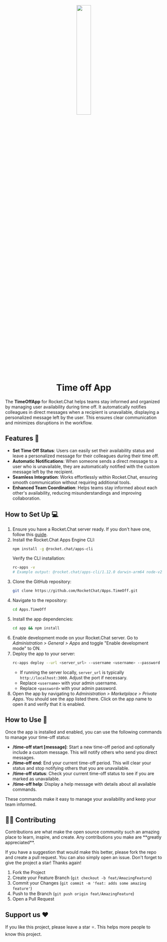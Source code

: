 <div align="center">
  <img width=30% src="https://github.com/user-attachments/assets/a92f27b9-5101-4725-8311-a0e6ada0edc7">
</div>

<h1 align="center">Time off App</h1>

The **TimeOffApp** for Rocket.Chat helps teams stay informed and organized by managing user availability during time off. It automatically notifies colleagues in direct messages when a recipient is unavailable, displaying a personalized message left by the user. This ensures clear communication and minimizes disruptions in the workflow.

<h2>Features 🚀</h2>
<ul>
  <li><b>Set Time Off Status</b>: Users can easily set their availability status and leave a personalized message for their colleagues during their time off.</li>
  <li><b>Automatic Notifications</b>: When someone sends a direct message to a user who is unavailable, they are automatically notified with the custom message left by the recipient.</li>
  <li><b>Seamless Integration</b>: Works effortlessly within Rocket.Chat, ensuring smooth communication without requiring additional tools.</li>
  <li><b>Enhanced Team Coordination</b>: Helps teams stay informed about each other's availability, reducing misunderstandings and improving collaboration.</li>
</ul>

<h2>How to Set Up 💻</h2>
<ol>
  <li>Ensure you have a Rocket.Chat server ready. If you don't have one, follow this <a href="https://developer.rocket.chat/v1/docs/server-environment-setup">guide</a>.</li>
  <li>Install the Rocket.Chat Apps Engine CLI:
  
  ```bash
  npm install -g @rocket.chat/apps-cli
  ```
  
  Verify the CLI installation:
  
  ```bash
  rc-apps -v
  # Example output: @rocket.chat/apps-cli/1.12.0 darwin-arm64 node-v22.11.0
  ```
  </li>
  <li>Clone the GitHub repository:</li>
  
  ```bash
  git clone https://github.com/RocketChat/Apps.TimeOff.git
  ```
  <li>Navigate to the repository:</li>
  
  ```bash
  cd Apps.TimeOff
  ```
  <li>Install the app dependencies:</li>
  
  ```bash
  cd app && npm install
  ```
  <li>Enable development mode on your Rocket.Chat server. Go to <i>Administration > General > Apps</i> and toggle "Enable development mode" to ON.</li>
  <li>Deploy the app to your server:</li>
  
  ```bash
  rc-apps deploy --url <server_url> --username <username> --password <password>
  ```
  
  - If running the server locally, `server_url` is typically `http://localhost:3000`. Adjust the port if necessary.
  - Replace `<username>` with your admin username.
  - Replace `<password>` with your admin password.

  <li>Open the app by navigating to <i>Administration > Marketplace > Private Apps</i>. You should see the app listed there. Click on the app name to open it and verify that it is enabled.</li>
</ol>

<h2>How to Use 💬</h2>
<p>Once the app is installed and enabled, you can use the following commands to manage your time-off status:</p>

<ul>
  <li><b>/time-off start [message]</b>: Start a new time-off period and optionally include a custom message. This will notify others who send you direct messages.</li>
  <li><b>/time-off end</b>: End your current time-off period. This will clear your status and stop notifying others that you are unavailable.</li>
  <li><b>/time-off status</b>: Check your current time-off status to see if you are marked as unavailable.</li>
  <li><b>/time-off help</b>: Display a help message with details about all available commands.</li>
</ul>

<p>These commands make it easy to manage your availability and keep your team informed.</p>

<h2>🧑‍💻 Contributing</h2>
Contributions are what make the open source community such an amazing place to learn, inspire, and create. Any contributions you make are **greatly appreciated**.

If you have a suggestion that would make this better, please fork the repo and create a pull request. You can also simply open an issue.
Don't forget to give the project a star! Thanks again!

1. Fork the Project
2. Create your Feature Branch (`git checkout -b feat/AmazingFeature`)
3. Commit your Changes (`git commit -m 'feat: adds some amazing feature'`)
4. Push to the Branch (`git push origin feat/AmazingFeature`)
5. Open a Pull Request

<h2>Support us ❤️</h2>

If you like this project, please leave a star ⭐️. This helps more people to know this project.
